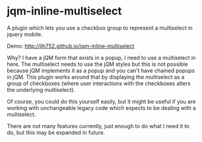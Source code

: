 jqm-inline-multiselect
======================

A plugin which lets you use a checkbox group to represent a multiselect in jquery mobile.

Demo: http://jlh752.github.io/jqm-inline-multiselect

Why? I have a jQM form that exists in a popup, I need to use a multiselect in here. The multiselect needs to use the jQM styles but this is not possible because jQM implements it as a popup and you can't have chained popups in jQM. This plugin works around that by displaying the multiselect as a group of checkboxes (where user interactions with the checkboxes alters the underlying multiselect).

Of course, you could do this yourself easily, but it might be useful if you are working with unchangeable legacy code which expects to be dealing with a multiselect.

There are not many features currently, just enough to do what I need it to do, but this may be expanded in future.
